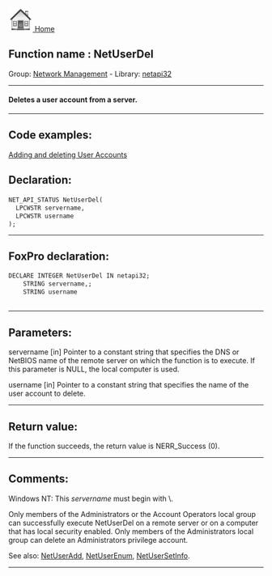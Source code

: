 [<img src="../../images/home.png"> Home ](https://github.com/VFPX/Win32API)  

## Function name : NetUserDel
Group: [Network Management](../../functions_group.md#Network_Management)  -  Library: [netapi32](../../Libraries.md#netapi32)  
***  


#### Deletes a user account from a server.
***  


## Code examples:
[Adding and deleting User Accounts](../../samples/sample_478.md)  

## Declaration:
```foxpro  
NET_API_STATUS NetUserDel(
  LPCWSTR servername,
  LPCWSTR username
);  
```  
***  


## FoxPro declaration:
```foxpro  
DECLARE INTEGER NetUserDel IN netapi32;
	STRING servername,;
	STRING username
  
```  
***  


## Parameters:
servername 
[in] Pointer to a constant string that specifies the DNS or NetBIOS name of the remote server on which the function is to execute. If this parameter is NULL, the local computer is used.

username 
[in] Pointer to a constant string that specifies the name of the user account to delete.  
***  


## Return value:
If the function succeeds, the return value is NERR_Success (0).  
***  


## Comments:
Windows NT:  This <Em>servername</Em> must begin with \\.   
  
Only members of the Administrators or the Account Operators local group can successfully execute NetUserDel on a remote server or on a computer that has local security enabled. Only members of the Administrators local group can delete an Administrators privilege account.  
  
See also: [NetUserAdd](../netapi32/NetUserAdd.md), [NetUserEnum](../netapi32/NetUserEnum.md), [NetUserSetInfo](../netapi32/NetUserSetInfo.md).  
  
***  

